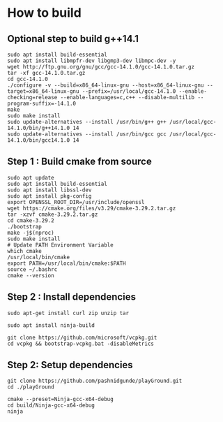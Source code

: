 # How to build

## Optional step to build g++14.1 
    sudo apt install build-essential
    sudo apt install libmpfr-dev libgmp3-dev libmpc-dev -y
    wget http://ftp.gnu.org/gnu/gcc/gcc-14.1.0/gcc-14.1.0.tar.gz
    tar -xf gcc-14.1.0.tar.gz
    cd gcc-14.1.0
    ./configure -v --build=x86_64-linux-gnu --host=x86_64-linux-gnu --target=x86_64-linux-gnu --prefix=/usr/local/gcc-14.1.0 --enable-checking=release --enable-languages=c,c++ --disable-multilib --program-suffix=-14.1.0
    make
    sudo make install
    sudo update-alternatives --install /usr/bin/g++ g++ /usr/local/gcc-14.1.0/bin/g++14.1.0 14
    sudo update-alternatives --install /usr/bin/gcc gcc /usr/local/gcc-14.1.0/bin/gcc14.1.0 14
    
## Step 1 : Build cmake from source
    sudo apt update
    sudo apt install build-essential 
    sudo apt install libssl-dev
    sudo apt install pkg-config
    export OPENSSL_ROOT_DIR=/usr/include/openssl
    wget https://cmake.org/files/v3.29/cmake-3.29.2.tar.gz
    tar -xzvf cmake-3.29.2.tar.gz
    cd cmake-3.29.2
    ./bootstrap
    make -j$(nproc)
    sudo make install
    # Update PATH Environment Variable
    which cmake
    /usr/local/bin/cmake
    export PATH=/usr/local/bin/cmake:$PATH
    source ~/.bashrc
    cmake --version

## Step 2 : Install dependencies
    sudo apt-get install curl zip unzip tar            
    
    sudo apt install ninja-build
    
    git clone https://github.com/microsoft/vcpkg.git
    cd vcpkg && bootstrap-vcpkg.bat -disableMetrics
    
## Step 2: Setup dependencies
    git clone https://github.com/pashnidgunde/playGround.git
    cd ./playGround
    
    cmake --preset=Ninja-gcc-x64-debug    
    cd build/Ninja-gcc-x64-debug
    ninja
    
    



